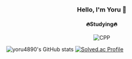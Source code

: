 <div align="center">

### Hello, I'm Yoru 👋
#### 🔥Studying🔥   
![CPP](https://img.shields.io/badge/CPP-00599C.svg?&style=for-the-badge&logo=cplusplus&logoColor=White)
  
</div>


![yoru4890's GitHub stats](https://github-readme-stats.vercel.app/api?username=yoru4890&show_icons=true&theme=radical)
[![Solved.ac Profile](http://mazassumnida.wtf/api/v2/generate_badge?boj=ysy4890)](https://solved.ac/ysy4890/)

